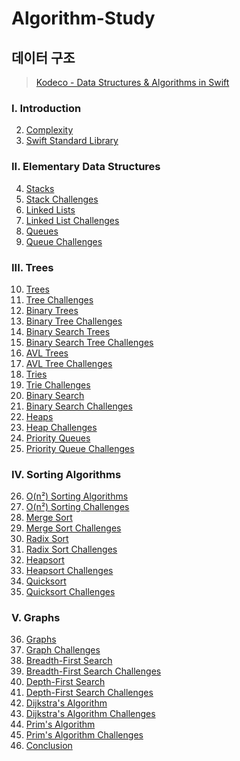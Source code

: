 # Algorithm-Study

## 데이터 구조

> [Kodeco - Data Structures & Algorithms in Swift](https://www.kodeco.com/books/data-structures-algorithms-in-swift)

### I. Introduction

02. [Complexity](https://github.com/nomatterjun/Algorithm-Study/blob/main/02.%20Complexity.md)
03. [Swift Standard Library](https://github.com/nomatterjun/Algorithm-Study/blob/main/03.%20Swift%20Standard%20Library.md)

### II. Elementary Data Structures

04. [Stacks]()
05. [Stack Challenges]()
06. [Linked Lists]()
07. [Linked List Challenges]()
08. [Queues]()
09. [Queue Challenges]()

### III. Trees

10. [Trees]()
11. [Tree Challenges]()
12. [Binary Trees]()
13. [Binary Tree Challenges]()
14. [Binary Search Trees]()
15. [Binary Search Tree Challenges]()
16. [AVL Trees]()
17. [AVL Tree Challenges]()
18. [Tries]()
19. [Trie Challenges]()
20. [Binary Search]()
21. [Binary Search Challenges]()
22. [Heaps]()
23. [Heap Challenges]()
24. [Priority Queues]()
25. [Priority Queue Challenges]()

### IV. Sorting Algorithms

26. [O(n²) Sorting Algorithms]()
27. [O(n²) Sorting Challenges]()
28. [Merge Sort]()
29. [Merge Sort Challenges]()
30. [Radix Sort]()
31. [Radix Sort Challenges]()
32. [Heapsort]()
33. [Heapsort Challenges]()
34. [Quicksort]()
35. [Quicksort Challenges]()

### V. Graphs

36. [Graphs]()
37. [Graph Challenges]()
38. [Breadth-First Search]()
39. [Breadth-First Search Challenges]()
40. [Depth-First Search]()
41. [Depth-First Search Challenges]()
42. [Dijkstra's Algorithm]()
43. [Dijkstra's Algorithm Challenges]()
44. [Prim's Algorithm]()
45. [Prim's Algorithm Challenges]()
46. [Conclusion]()
